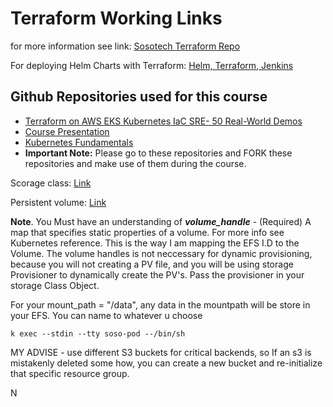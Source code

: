 # Terraform Working Links
for more information see link: [Sosotech Terraform Repo](https://github.com/sosotechnologies/soso-terraform)

For deploying Helm Charts with Terraform: [Helm, Terraform, Jenkins](https://github.com/sosotechnologies/terraform-helm-jenkins)


## Github Repositories used for this course
- [Terraform on AWS EKS Kubernetes IaC SRE- 50 Real-World Demos](https://github.com/stacksimplify/terraform-on-aws-eks)
- [Course Presentation](https://github.com/stacksimplify/terraform-on-aws-eks/tree/main/course-presentation)
- [Kubernetes Fundamentals](https://github.com/stacksimplify/kubernetes-fundamentals)
- **Important Note:** Please go to these repositories and FORK these repositories and make use of them during the course.


Scorage class: [Link](https://registry.terraform.io/providers/hashicorp/kubernetes/latest/docs/resources/storage_class_v1)

Persistent volume: [Link](https://registry.terraform.io/providers/hashicorp/kubernetes/latest/docs/resources/persistent_volume)

   **Note**. You Must have an understanding of ***volume_handle*** - (Required) A map that specifies static properties of a volume. For more info see Kubernetes reference. This is the way I am mapping the EFS I.D  to the Volume.
   The volume handles is not neccessary for dynamic provisioning, because you will not creating a PV file, and you will be using storage Provisioner to dynamically create the PV's. Pass the provisioner in your storage Class Object.

For your mount_path = "/data", any data in the mountpath will be store in your EFS. You can name to whatever u choose

```k exec --stdin --tty soso-pod --/bin/sh```

MY ADVISE - use different S3 buckets for critical backends, so If an s3 is mistakenly deleted some how, you can create a new bucket and re-initialize that specific resource group.

N